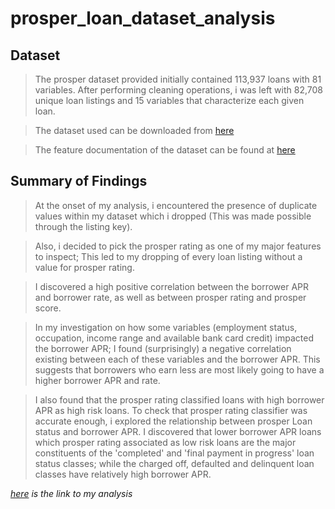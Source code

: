 # prosper_loan_dataset_analysis

## Dataset

> The prosper dataset provided initially contained 113,937 loans with 81 variables. After performing cleaning operations, i was left with 82,708 unique loan listings and 15 variables that characterize each given loan. 

>The dataset used can be downloaded from [here](https://www.google.com/url?q=https://s3.amazonaws.com/udacity-hosted-downloads/ud651/prosperLoanData.csv&sa=D&ust=1581581520570000)

>The feature documentation of the dataset can be found at [here](https://www.google.com/url?q=https://docs.google.com/spreadsheet/ccc?key%3D0AllIqIyvWZdadDd5NTlqZ1pBMHlsUjdrOTZHaVBuSlE%26usp%3Dsharing&sa=D&ust=1554486256024000)

## Summary of Findings

> At the onset of my analysis, i encountered the presence of duplicate values within my dataset which i dropped (This was made possible through the listing key). 

> Also, i decided to pick the prosper rating as one of my major features to inspect; This led to my dropping of every loan listing without a value for prosper rating.

> I discovered a high positive correlation between the borrower APR and borrower rate, as well as between prosper rating and prosper score.

> In my investigation on how some variables (employment status, occupation, income range and available bank card credit) impacted the borrower APR; I found (surprisingly) a negative correlation existing between each of these variables and the borrower APR. This suggests that borrowers who earn less are most likely going to have a higher borrower APR and rate.

> I also found that the prosper rating classified loans with high borrower APR as high risk loans. To check that prosper rating classifier was accurate enough, i explored the relationship between prosper Loan status and borrower APR. I discovered that lower borrower APR loans which prosper rating associated as low risk loans are the major constituents of the 'completed' and 'final payment in progress' loan status classes; while the charged off, defaulted and delinquent loan classes have relatively high borrower APR.

_[here](https://github.com/psjhay/prosper_loan_dataset_analysis/blob/main/Exploratory_Analysis.ipynb.json) is the link to my analysis_
